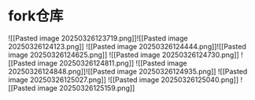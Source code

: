 # fork仓库
![[Pasted image 20250326123719.png]]![[Pasted image 20250326124123.png]]
![[Pasted image 20250326124444.png]]![[Pasted image 20250326124625.png]]
![[Pasted image 20250326124730.png]]
![[Pasted image 20250326124811.png]]
![[Pasted image 20250326124848.png]]![[Pasted image 20250326124935.png]]
![[Pasted image 20250326125027.png]]
![[Pasted image 20250326125040.png]]
![[Pasted image 20250326125159.png]]
